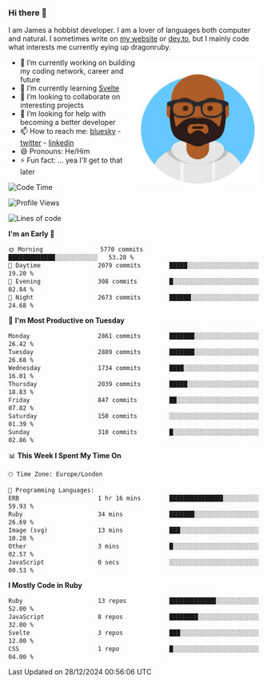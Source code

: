 ### Hi there 👋

I am James a hobbist developer. I am a lover of languages both computer and natural. I sometimes write on [my website](https://jdhall.dev) or [dev.to](https://dev.to/zefur), but I mainly code what interests me currently eying up dragonruby. 



<img align="right" height="250" width="250"  src="/assets/avataaars.png" />

  

- 🔭 I’m currently working on building my coding network, career and future
- 🌱 I’m currently learning [Svelte](https://svelte.dev)
- 👯 I’m looking to collaborate on interesting projects
- 🤔 I’m looking for help with becoming a better developer
- 📫 How to reach me: [bluesky](https://bsky.app/profile/zefur.bsky.social)
                      - [twitter](twitter.com/zefur)
                      - [linkedin](https://linkedin.com/in/j-d-hall)
- 😄 Pronouns: He/Him
- ⚡ Fun fact: ... yea I'll get to that later

 
<!-- BLOG-POST-LIST:START -->

<!-- BLOG-POST-LIST:END -->

<!--START_SECTION:waka-->
![Code Time](http://img.shields.io/badge/Code%20Time-993%20hrs%2033%20mins-blue)

![Profile Views](http://img.shields.io/badge/Profile%20Views-0-blue)

![Lines of code](https://img.shields.io/badge/From%20Hello%20World%20I%27ve%20Written-3.9%20million%20lines%20of%20code-blue)

**I'm an Early 🐤** 

```text
🌞 Morning                5770 commits        █████████████░░░░░░░░░░░░   53.28 % 
🌆 Daytime                2079 commits        █████░░░░░░░░░░░░░░░░░░░░   19.20 % 
🌃 Evening                308 commits         █░░░░░░░░░░░░░░░░░░░░░░░░   02.84 % 
🌙 Night                  2673 commits        ██████░░░░░░░░░░░░░░░░░░░   24.68 % 
```
📅 **I'm Most Productive on Tuesday** 

```text
Monday                   2861 commits        ███████░░░░░░░░░░░░░░░░░░   26.42 % 
Tuesday                  2889 commits        ███████░░░░░░░░░░░░░░░░░░   26.68 % 
Wednesday                1734 commits        ████░░░░░░░░░░░░░░░░░░░░░   16.01 % 
Thursday                 2039 commits        █████░░░░░░░░░░░░░░░░░░░░   18.83 % 
Friday                   847 commits         ██░░░░░░░░░░░░░░░░░░░░░░░   07.82 % 
Saturday                 150 commits         ░░░░░░░░░░░░░░░░░░░░░░░░░   01.39 % 
Sunday                   310 commits         █░░░░░░░░░░░░░░░░░░░░░░░░   02.86 % 
```


📊 **This Week I Spent My Time On** 

```text
🕑︎ Time Zone: Europe/London

💬 Programming Languages: 
ERB                      1 hr 16 mins        ███████████████░░░░░░░░░░   59.93 % 
Ruby                     34 mins             ███████░░░░░░░░░░░░░░░░░░   26.69 % 
Image (svg)              13 mins             ███░░░░░░░░░░░░░░░░░░░░░░   10.28 % 
Other                    3 mins              █░░░░░░░░░░░░░░░░░░░░░░░░   02.57 % 
JavaScript               0 secs              ░░░░░░░░░░░░░░░░░░░░░░░░░   00.53 % 
```

**I Mostly Code in Ruby** 

```text
Ruby                     13 repos            █████████████░░░░░░░░░░░░   52.00 % 
JavaScript               8 repos             ████████░░░░░░░░░░░░░░░░░   32.00 % 
Svelte                   3 repos             ███░░░░░░░░░░░░░░░░░░░░░░   12.00 % 
CSS                      1 repo              █░░░░░░░░░░░░░░░░░░░░░░░░   04.00 % 
```




 Last Updated on 28/12/2024 00:56:06 UTC
<!--END_SECTION:waka-->

